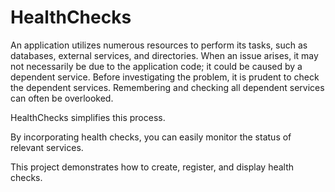 # HealthChecks
An application utilizes numerous resources to perform its tasks, such as databases, external services, and directories. 
When an issue arises, it may not necessarily be due to the application code; it could be caused by a dependent service. 
Before investigating the problem, it is prudent to check the dependent services. Remembering and checking all dependent services can often be overlooked.

HealthChecks simplifies this process. 

By incorporating health checks, you can easily monitor the status of relevant services. 

This project demonstrates how to create, register, and display health checks.